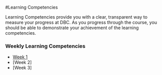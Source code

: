 #Learning Competencies

Learning Competencies provide you with a clear, transparent way to measure your progress at DBC. As you progress through the course, you should be able to demonstrate your achievement of the learning competencies.

### Weekly Learning Competencies
- [Week 1](learning-competencies/week1-lc.md)
- [Week 2]
- [Week 3]


